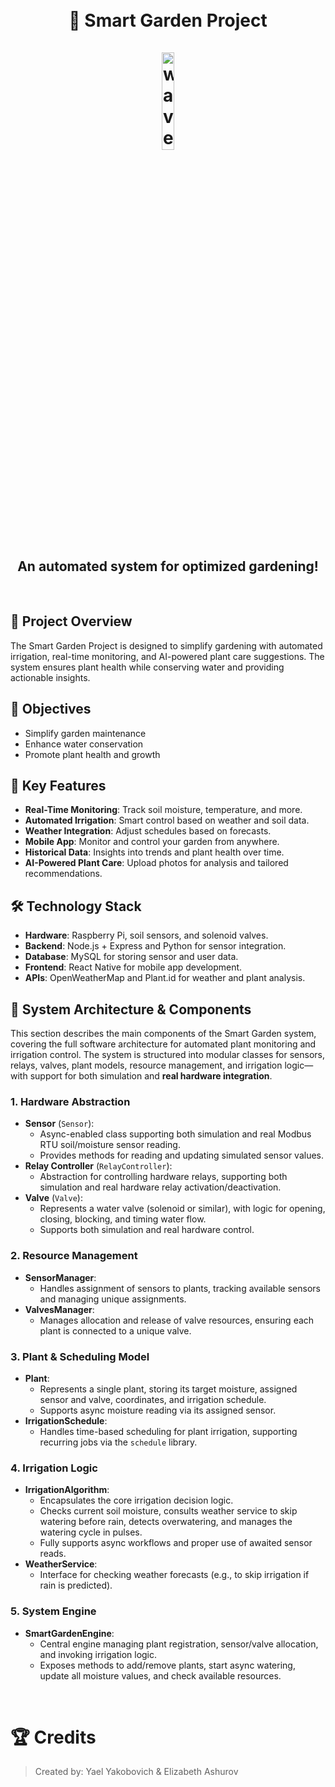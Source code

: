 <h1 align="center">
  <br/>
  🌱 Smart Garden Project
   <br/>
   <br/>
  <img src="https://media0.giphy.com/media/v1.Y2lkPTc5MGI3NjExOTJ1YjR1amRiYTBmbWVtaDJsajVpb2pjZTg4enZ2aHBka2x4cHA4aSZlcD12MV9pbnRlcm5hbF9naWZfYnlfaWQmY3Q9Zw/dxxoL6BizkG06UMqtK/giphy.gif" width="20%" alt="waveEmoji"/>
</h1>

<h2 align="center">
  An automated system for optimized gardening!
</h2>

<br/>

## 📜 **Project Overview**

The Smart Garden Project is designed to simplify gardening with automated irrigation, real-time monitoring, and AI-powered plant care suggestions. The system ensures plant health while conserving water and providing actionable insights.



## 🎯 **Objectives**

-  Simplify garden maintenance  
-  Enhance water conservation  
-  Promote plant health and growth  



## 🌟 **Key Features**

-  **Real-Time Monitoring**: Track soil moisture, temperature, and more.  
-  **Automated Irrigation**: Smart control based on weather and soil data.  
-  **Weather Integration**: Adjust schedules based on forecasts.  
-  **Mobile App**: Monitor and control your garden from anywhere.  
-  **Historical Data**: Insights into trends and plant health over time.  
-  **AI-Powered Plant Care**: Upload photos for analysis and tailored recommendations.  



## 🛠️ **Technology Stack**

-  **Hardware**: Raspberry Pi, soil sensors, and solenoid valves.  
-  **Backend**: Node.js + Express and Python for sensor integration.  
-  **Database**: MySQL for storing sensor and user data.  
-  **Frontend**: React Native for mobile app development.  
-  **APIs**: OpenWeatherMap and Plant.id for weather and plant analysis.

## 🧩 **System Architecture & Components**

This section describes the main components of the Smart Garden system, covering the full software architecture for automated plant monitoring and irrigation control. The system is structured into modular classes for sensors, relays, valves, plant models, resource management, and irrigation logic—with support for both simulation and **real hardware integration**.

### 1. Hardware Abstraction
- **Sensor** (`Sensor`):
    - Async-enabled class supporting both simulation and real Modbus RTU soil/moisture sensor reading.
    - Provides methods for reading and updating simulated sensor values.
- **Relay Controller** (`RelayController`):
    - Abstraction for controlling hardware relays, supporting both simulation and real hardware relay activation/deactivation.
- **Valve** (`Valve`):
    - Represents a water valve (solenoid or similar), with logic for opening, closing, blocking, and timing water flow.
    - Supports both simulation and real hardware control.

### 2. Resource Management
- **SensorManager**:
    - Handles assignment of sensors to plants, tracking available sensors and managing unique assignments.
- **ValvesManager**:
    - Manages allocation and release of valve resources, ensuring each plant is connected to a unique valve.

### 3. Plant & Scheduling Model
- **Plant**:
    - Represents a single plant, storing its target moisture, assigned sensor and valve, coordinates, and irrigation schedule.
    - Supports async moisture reading via its assigned sensor.
- **IrrigationSchedule**:
    - Handles time-based scheduling for plant irrigation, supporting recurring jobs via the `schedule` library.

### 4. Irrigation Logic
- **IrrigationAlgorithm**:
    - Encapsulates the core irrigation decision logic.
    - Checks current soil moisture, consults weather service to skip watering before rain, detects overwatering, and manages the watering cycle in pulses.
    - Fully supports async workflows and proper use of awaited sensor reads.
- **WeatherService**:
    - Interface for checking weather forecasts (e.g., to skip irrigation if rain is predicted).

### 5. System Engine
- **SmartGardenEngine**:
    - Central engine managing plant registration, sensor/valve allocation, and invoking irrigation logic.
    - Exposes methods to add/remove plants, start async watering, update all moisture values, and check available resources.



<br/>

# :trophy: **Credits** <a name="credits"/>
> Created by: Yael Yakobovich & Elizabeth Ashurov

<br/>
